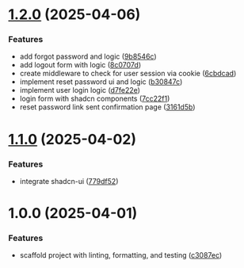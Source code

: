 # [1.2.0](https://github.com/dejongyeong/portfolio-portal/compare/v1.1.0...v1.2.0) (2025-04-06)


### Features

* add forgot password and logic ([9b8546c](https://github.com/dejongyeong/portfolio-portal/commit/9b8546c0ff55e0117a3da05552989ad9d46f540d))
* add logout form with logic ([8c0707d](https://github.com/dejongyeong/portfolio-portal/commit/8c0707df32ce1ff3b598956ba7aa64a59e9ece85))
* create middleware to check for user session via cookie ([6cbdcad](https://github.com/dejongyeong/portfolio-portal/commit/6cbdcad236387ce6dd327f5cecf35ecd8984b23f))
* implement reset password ui and logic ([b30847c](https://github.com/dejongyeong/portfolio-portal/commit/b30847c2ec65c33dab43ac9e3a7c3eaf6cf192fc))
* implement user login logic ([d7fe22e](https://github.com/dejongyeong/portfolio-portal/commit/d7fe22eec17ba7807e92dd55813124e9763a79b7))
* login form with shadcn components ([7cc22f1](https://github.com/dejongyeong/portfolio-portal/commit/7cc22f1596121178fcb82264dcaf68efcee46175))
* reset password link sent confirmation page ([3161d5b](https://github.com/dejongyeong/portfolio-portal/commit/3161d5be01ad4831b482f3bc09d1942ccb360fa5))

# [1.1.0](https://github.com/dejongyeong/portfolio-portal/compare/v1.0.0...v1.1.0) (2025-04-02)


### Features

* integrate shadcn-ui ([779df52](https://github.com/dejongyeong/portfolio-portal/commit/779df52086ef6b94ff5bc1056e2aa579dc1dbb5e))

# 1.0.0 (2025-04-01)


### Features

* scaffold project with linting, formatting, and testing ([c3087ec](https://github.com/dejongyeong/portfolio-portal/commit/c3087ec8d5d0221607294640929301b936b65d85))
